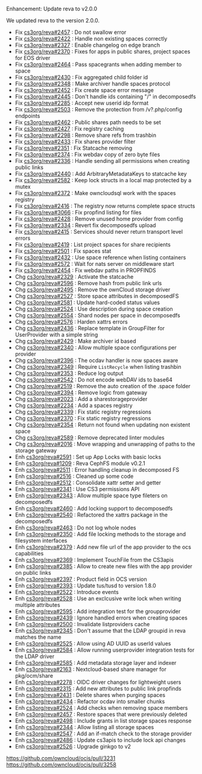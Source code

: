 Enhancement: Update reva to v2.0.0

We updated reva to the version 2.0.0.

* Fix [cs3org/reva#2457](https://github.com/cs3org/reva/pull/2457) :  Do not swallow error
* Fix [cs3org/reva#2422](https://github.com/cs3org/reva/pull/2422) :  Handle non existing spaces correctly
* Fix [cs3org/reva#2327](https://github.com/cs3org/reva/pull/2327) :  Enable changelog on edge branch
* Fix [cs3org/reva#2370](https://github.com/cs3org/reva/pull/2370) :  Fixes for apps in public shares, project spaces for EOS driver
* Fix [cs3org/reva#2464](https://github.com/cs3org/reva/pull/2464) :  Pass spacegrants when adding member to space
* Fix [cs3org/reva#2430](https://github.com/cs3org/reva/pull/2430) :  Fix aggregated child folder id
* Fix [cs3org/reva#2348](https://github.com/cs3org/reva/pull/2348) :  Make archiver handle spaces protocol
* Fix [cs3org/reva#2452](https://github.com/cs3org/reva/pull/2452) :  Fix create space error message
* Fix [cs3org/reva#2445](https://github.com/cs3org/reva/pull/2445) :  Don't handle ids containing "/" in decomposedfs
* Fix [cs3org/reva#2285](https://github.com/cs3org/reva/pull/2285) :  Accept new userid idp format
* Fix [cs3org/reva#2503](https://github.com/cs3org/reva/pull/2503) :  Remove the protection from /v?.php/config endpoints
* Fix [cs3org/reva#2462](https://github.com/cs3org/reva/pull/2462) :  Public shares path needs to be set
* Fix [cs3org/reva#2427](https://github.com/cs3org/reva/pull/2427) :  Fix registry caching
* Fix [cs3org/reva#2298](https://github.com/cs3org/reva/pull/2298) :  Remove share refs from trashbin
* Fix [cs3org/reva#2433](https://github.com/cs3org/reva/pull/2433) :  Fix shares provider filter
* Fix [cs3org/reva#2351](https://github.com/cs3org/reva/pull/2351) :  Fix Statcache removing
* Fix [cs3org/reva#2374](https://github.com/cs3org/reva/pull/2374) :  Fix webdav copy of zero byte files
* Fix [cs3org/reva#2336](https://github.com/cs3org/reva/pull/2336) :  Handle sending all permissions when creating public links
* Fix [cs3org/reva#2440](https://github.com/cs3org/reva/pull/2440) :  Add ArbitraryMetadataKeys to statcache key
* Fix [cs3org/reva#2582](https://github.com/cs3org/reva/pull/2582) :  Keep lock structs in a local map protected by a mutex
* Fix [cs3org/reva#2372](https://github.com/cs3org/reva/pull/2372) :  Make owncloudsql work with the spaces registry
* Fix [cs3org/reva#2416](https://github.com/cs3org/reva/pull/2416) :  The registry now returns complete space structs
* Fix [cs3org/reva#3066](https://github.com/cs3org/reva/pull/3066) :  Fix propfind listing for files
* Fix [cs3org/reva#2428](https://github.com/cs3org/reva/pull/2428) :  Remove unused home provider from config
* Fix [cs3org/reva#2334](https://github.com/cs3org/reva/pull/2334) :  Revert fix decomposedfs upload
* Fix [cs3org/reva#2415](https://github.com/cs3org/reva/pull/2415) :  Services should never return transport level errors
* Fix [cs3org/reva#2419](https://github.com/cs3org/reva/pull/2419) :  List project spaces for share recipients
* Fix [cs3org/reva#2501](https://github.com/cs3org/reva/pull/2501) :  Fix spaces stat
* Fix [cs3org/reva#2432](https://github.com/cs3org/reva/pull/2432) :  Use space reference when listing containers
* Fix [cs3org/reva#2572](https://github.com/cs3org/reva/pull/2572) :  Wait for nats server on middleware start
* Fix [cs3org/reva#2454](https://github.com/cs3org/reva/pull/2454) :  Fix webdav paths in PROPFINDS
* Chg [cs3org/reva#2329](https://github.com/cs3org/reva/pull/2329) :  Activate the statcache
* Chg [cs3org/reva#2596](https://github.com/cs3org/reva/pull/2596) :  Remove hash from public link urls
* Chg [cs3org/reva#2495](https://github.com/cs3org/reva/pull/2495) :  Remove the ownCloud storage driver
* Chg [cs3org/reva#2527](https://github.com/cs3org/reva/pull/2527) :  Store space attributes in decomposedFS
* Chg [cs3org/reva#2581](https://github.com/cs3org/reva/pull/2581) :  Update hard-coded status values
* Chg [cs3org/reva#2524](https://github.com/cs3org/reva/pull/2524) :  Use description during space creation
* Chg [cs3org/reva#2554](https://github.com/cs3org/reva/pull/2554) :  Shard nodes per space in decomposedfs
* Chg [cs3org/reva#2576](https://github.com/cs3org/reva/pull/2576) :  Harden xattrs errors
* Chg [cs3org/reva#2436](https://github.com/cs3org/reva/pull/2436) :  Replace template in GroupFilter for UserProvider with a simple string
* Chg [cs3org/reva#2429](https://github.com/cs3org/reva/pull/2429) :  Make archiver id based
* Chg [cs3org/reva#2340](https://github.com/cs3org/reva/pull/2340) :  Allow multiple space configurations per provider
* Chg [cs3org/reva#2396](https://github.com/cs3org/reva/pull/2396) :  The ocdav handler is now spaces aware
* Chg [cs3org/reva#2349](https://github.com/cs3org/reva/pull/2349) :  Require `ListRecycle` when listing trashbin
* Chg [cs3org/reva#2353](https://github.com/cs3org/reva/pull/2353) :  Reduce log output
* Chg [cs3org/reva#2542](https://github.com/cs3org/reva/pull/2542) :  Do not encode webDAV ids to base64
* Chg [cs3org/reva#2519](https://github.com/cs3org/reva/pull/2519) :  Remove the auto creation of the .space folder
* Chg [cs3org/reva#2394](https://github.com/cs3org/reva/pull/2394) :  Remove logic from gateway
* Chg [cs3org/reva#2023](https://github.com/cs3org/reva/pull/2023) :  Add a sharestorageprovider
* Chg [cs3org/reva#2234](https://github.com/cs3org/reva/pull/2234) :  Add a spaces registry
* Chg [cs3org/reva#2339](https://github.com/cs3org/reva/pull/2339) :  Fix static registry regressions
* Chg [cs3org/reva#2370](https://github.com/cs3org/reva/pull/2370) :  Fix static registry regressions
* Chg [cs3org/reva#2354](https://github.com/cs3org/reva/pull/2354) :  Return not found when updating non existent space
* Chg [cs3org/reva#2589](https://github.com/cs3org/reva/pull/2589) :  Remove deprecated linter modules
* Chg [cs3org/reva#2016](https://github.com/cs3org/reva/pull/2016) :  Move wrapping and unwrapping of paths to the storage gateway
* Enh [cs3org/reva#2591](https://github.com/cs3org/reva/pull/2591) :  Set up App Locks with basic locks
* Enh [cs3org/reva#1209](https://github.com/cs3org/reva/pull/1209) :  Reva CephFS module v0.2.1
* Enh [cs3org/reva#2511](https://github.com/cs3org/reva/pull/2511) :  Error handling cleanup in decomposed FS
* Enh [cs3org/reva#2516](https://github.com/cs3org/reva/pull/2516) :  Cleaned up some code
* Enh [cs3org/reva#2512](https://github.com/cs3org/reva/pull/2512) :  Consolidate xattr setter and getter
* Enh [cs3org/reva#2341](https://github.com/cs3org/reva/pull/2341) :  Use CS3 permissions API
* Enh [cs3org/reva#2343](https://github.com/cs3org/reva/pull/2343) :  Allow multiple space type fileters on decomposedfs
* Enh [cs3org/reva#2460](https://github.com/cs3org/reva/pull/2460) :  Add locking support to decomposedfs
* Enh [cs3org/reva#2540](https://github.com/cs3org/reva/pull/2540) :  Refactored the xattrs package in the decomposedfs
* Enh [cs3org/reva#2463](https://github.com/cs3org/reva/pull/2463) :  Do not log whole nodes
* Enh [cs3org/reva#2350](https://github.com/cs3org/reva/pull/2350) :  Add file locking methods to the storage and filesystem interfaces
* Enh [cs3org/reva#2379](https://github.com/cs3org/reva/pull/2379) :  Add new file url of the app provider to the ocs capabilities
* Enh [cs3org/reva#2369](https://github.com/cs3org/reva/pull/2369) :  Implement TouchFile from the CS3apis
* Enh [cs3org/reva#2385](https://github.com/cs3org/reva/pull/2385) :  Allow to create new files with the app provider on public links
* Enh [cs3org/reva#2397](https://github.com/cs3org/reva/pull/2397) :  Product field in OCS version
* Enh [cs3org/reva#2393](https://github.com/cs3org/reva/pull/2393) :  Update tus/tusd to version 1.8.0
* Enh [cs3org/reva#2522](https://github.com/cs3org/reva/pull/2522) :  Introduce events
* Enh [cs3org/reva#2528](https://github.com/cs3org/reva/pull/2528) :  Use an exclcusive write lock when writing multiple attributes
* Enh [cs3org/reva#2595](https://github.com/cs3org/reva/pull/2595) :  Add integration test for the groupprovider
* Enh [cs3org/reva#2439](https://github.com/cs3org/reva/pull/2439) :  Ignore handled errors when creating spaces
* Enh [cs3org/reva#2500](https://github.com/cs3org/reva/pull/2500) :  Invalidate listproviders cache
* Enh [cs3org/reva#2345](https://github.com/cs3org/reva/pull/2345) :  Don't assume that the LDAP groupid in reva matches the name
* Enh [cs3org/reva#2525](https://github.com/cs3org/reva/pull/2525) :  Allow using AD UUID as userId values
* Enh [cs3org/reva#2584](https://github.com/cs3org/reva/pull/2584) :  Allow running userprovider integration tests for the LDAP driver
* Enh [cs3org/reva#2585](https://github.com/cs3org/reva/pull/2585) :  Add metadata storage layer and indexer
* Enh [cs3org/reva#2163](https://github.com/cs3org/reva/pull/2163) :  Nextcloud-based share manager for pkg/ocm/share
* Enh [cs3org/reva#2278](https://github.com/cs3org/reva/pull/2278) :  OIDC driver changes for lightweight users
* Enh [cs3org/reva#2315](https://github.com/cs3org/reva/pull/2315) :  Add new attributes to public link propfinds
* Enh [cs3org/reva#2431](https://github.com/cs3org/reva/pull/2431) :  Delete shares when purging spaces
* Enh [cs3org/reva#2434](https://github.com/cs3org/reva/pull/2434) :  Refactor ocdav into smaller chunks
* Enh [cs3org/reva#2524](https://github.com/cs3org/reva/pull/2524) :  Add checks when removing space members
* Enh [cs3org/reva#2457](https://github.com/cs3org/reva/pull/2457) :  Restore spaces that were previously deleted
* Enh [cs3org/reva#2498](https://github.com/cs3org/reva/pull/2498) :  Include grants in list storage spaces response
* Enh [cs3org/reva#2344](https://github.com/cs3org/reva/pull/2344) :  Allow listing all storage spaces
* Enh [cs3org/reva#2547](https://github.com/cs3org/reva/pull/2547) :  Add an if-match check to the storage provider
* Enh [cs3org/reva#2486](https://github.com/cs3org/reva/pull/2486) :  Update cs3apis to include lock api changes
* Enh [cs3org/reva#2526](https://github.com/cs3org/reva/pull/2526) :  Upgrade ginkgo to v2

https://github.com/owncloud/ocis/pull/3231
https://github.com/owncloud/ocis/pull/3258
